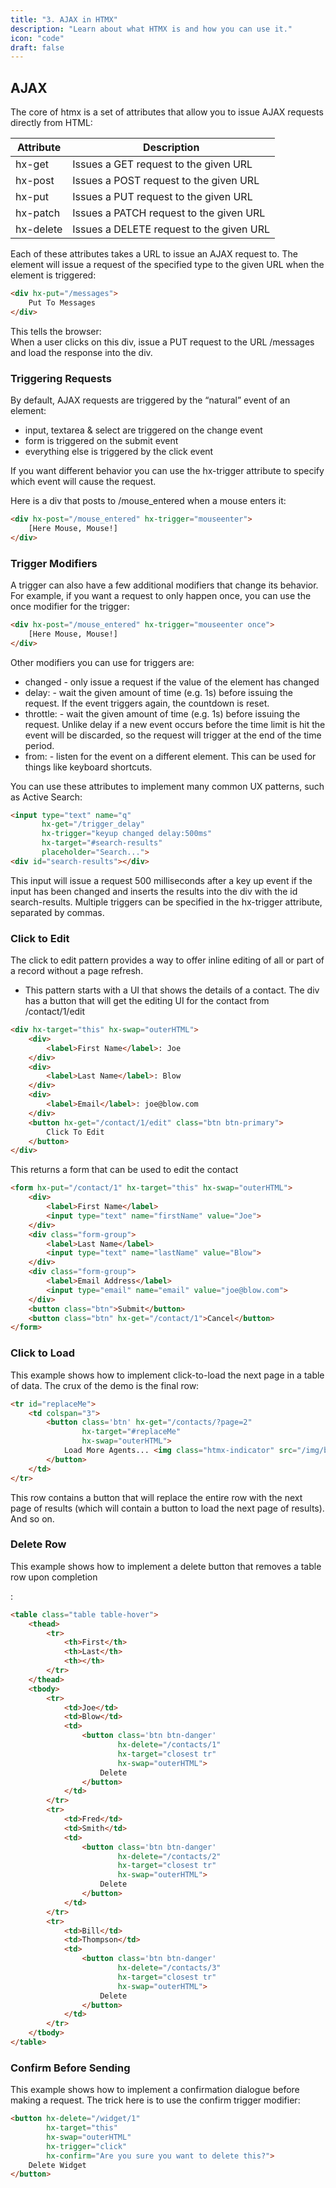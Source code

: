 ```yaml
---
title: "3. AJAX in HTMX"
description: "Learn about what HTMX is and how you can use it."
icon: "code"
draft: false
---
```


## AJAX

The core of htmx is a set of attributes that allow you to issue AJAX requests directly from HTML:

| Attribute | Description                            |
|-----------|----------------------------------------|
| hx-get    | Issues a GET request to the given URL  |
| hx-post   | Issues a POST request to the given URL |
| hx-put    | Issues a PUT request to the given URL  |
| hx-patch  | Issues a PATCH request to the given URL|
| hx-delete | Issues a DELETE request to the given URL|

Each of these attributes takes a URL to issue an AJAX request to. The element will issue a request of the specified type to the given URL when the element is triggered:

```html
<div hx-put="/messages">
    Put To Messages
</div>
```

This tells the browser:  
When a user clicks on this div, issue a PUT request to the URL /messages and load the response into the div.

### Triggering Requests

By default, AJAX requests are triggered by the “natural” event of an element:

- input, textarea & select are triggered on the change event
- form is triggered on the submit event
- everything else is triggered by the click event

If you want different behavior you can use the hx-trigger attribute to specify which event will cause the request.

Here is a div that posts to /mouse_entered when a mouse enters it:

```html
<div hx-post="/mouse_entered" hx-trigger="mouseenter">
    [Here Mouse, Mouse!]
</div>
```

### Trigger Modifiers

A trigger can also have a few additional modifiers that change its behavior. For example, if you want a request to only happen once, you can use the once modifier for the trigger:

```html
<div hx-post="/mouse_entered" hx-trigger="mouseenter once">
    [Here Mouse, Mouse!]
</div>
```

Other modifiers you can use for triggers are:

- changed - only issue a request if the value of the element has changed
- delay:<time interval> - wait the given amount of time (e.g. 1s) before issuing the request. If the event triggers again, the countdown is reset.
- throttle:<time interval> - wait the given amount of time (e.g. 1s) before issuing the request. Unlike delay if a new event occurs before the time limit is hit the event will be discarded, so the request will trigger at the end of the time period.
- from:<CSS Selector> - listen for the event on a different element. This can be used for things like keyboard shortcuts.

You can use these attributes to implement many common UX patterns, such as Active Search:

```html
<input type="text" name="q"
       hx-get="/trigger_delay"
       hx-trigger="keyup changed delay:500ms"
       hx-target="#search-results"
       placeholder="Search...">
<div id="search-results"></div>
```

This input will issue a request 500 milliseconds after a key up event if the input has been changed and inserts the results into the div with the id search-results. Multiple triggers can be specified in the hx-trigger attribute, separated by commas.

### Click to Edit

The click to edit pattern provides a way to offer inline editing of all or part of a record without a page refresh.

- This pattern starts with a UI that shows the details of a contact. The div has a button that will get the editing UI for the contact from /contact/1/edit

```html
<div hx-target="this" hx-swap="outerHTML">
    <div>
        <label>First Name</label>: Joe
    </div>
    <div>
        <label>Last Name</label>: Blow
    </div>
    <div>
        <label>Email</label>: joe@blow.com
    </div>
    <button hx-get="/contact/1/edit" class="btn btn-primary">
        Click To Edit
    </button>
</div>
```

This returns a form that can be used to edit the contact

```html
<form hx-put="/contact/1" hx-target="this" hx-swap="outerHTML">
    <div>
        <label>First Name</label>
        <input type="text" name="firstName" value="Joe">
    </div>
    <div class="form-group">
        <label>Last Name</label>
        <input type="text" name="lastName" value="Blow">
    </div>
    <div class="form-group">
        <label>Email Address</label>
        <input type="email" name="email" value="joe@blow.com">
    </div>
    <button class="btn">Submit</button>
    <button class="btn" hx-get="/contact/1">Cancel</button>
</form>
```

### Click to Load

This example shows how to implement click-to-load the next page in a table of data. The crux of the demo is the final row:

```html
<tr id="replaceMe">
    <td colspan="3">
        <button class='btn' hx-get="/contacts/?page=2"
                hx-target="#replaceMe"
                hx-swap="outerHTML">
            Load More Agents... <img class="htmx-indicator" src="/img/bars.svg">
        </button>
    </td>
</tr>
```

This row contains a button that will replace the entire row with the next page of results (which will contain a button to load the next page of results). And so on.

### Delete Row

This example shows how to implement a delete button that removes a table row upon completion

:

```html
<table class="table table-hover">
    <thead>
        <tr>
            <th>First</th>
            <th>Last</th>
            <th></th>
        </tr>
    </thead>
    <tbody>
        <tr>
            <td>Joe</td>
            <td>Blow</td>
            <td>
                <button class='btn btn-danger'
                        hx-delete="/contacts/1"
                        hx-target="closest tr"
                        hx-swap="outerHTML">
                    Delete
                </button>
            </td>
        </tr>
        <tr>
            <td>Fred</td>
            <td>Smith</td>
            <td>
                <button class='btn btn-danger'
                        hx-delete="/contacts/2"
                        hx-target="closest tr"
                        hx-swap="outerHTML">
                    Delete
                </button>
            </td>
        </tr>
        <tr>
            <td>Bill</td>
            <td>Thompson</td>
            <td>
                <button class='btn btn-danger'
                        hx-delete="/contacts/3"
                        hx-target="closest tr"
                        hx-swap="outerHTML">
                    Delete
                </button>
            </td>
        </tr>
    </tbody>
</table>
```

### Confirm Before Sending

This example shows how to implement a confirmation dialogue before making a request. The trick here is to use the confirm trigger modifier:

```html
<button hx-delete="/widget/1"
        hx-target="this"
        hx-swap="outerHTML"
        hx-trigger="click"
        hx-confirm="Are you sure you want to delete this?">
    Delete Widget
</button>
```
